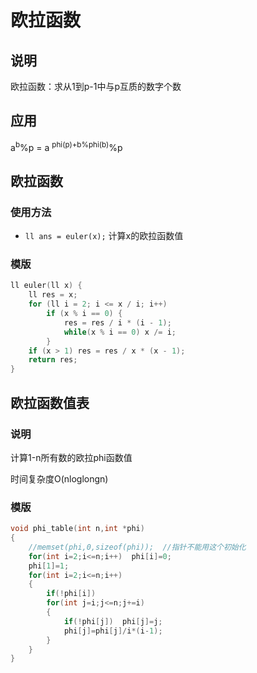 # 欧拉函数

## 说明
欧拉函数：求从1到p-1中与p互质的数字个数

## 应用
a<sup>b</sup>%p = a <sup>phi(p)+b%phi(b)</sup>%p

## 欧拉函数
### 使用方法
* `ll ans = euler(x);` 计算x的欧拉函数值

### 模版
```C++
ll euler(ll x) {
    ll res = x;
    for (ll i = 2; i <= x / i; i++)
        if (x % i == 0) {
            res = res / i * (i - 1);
            while(x % i == 0) x /= i;
        }
    if (x > 1) res = res / x * (x - 1);
    return res;
}
```

## 欧拉函数值表
### 说明

计算1-n所有数的欧拉phi函数值 

时间复杂度O(nloglongn)  

### 模版
```C++
void phi_table(int n,int *phi)  
{  
    //memset(phi,0,sizeof(phi));  //指针不能用这个初始化   
    for(int i=2;i<=n;i++)  phi[i]=0;  
    phi[1]=1;  
    for(int i=2;i<=n;i++)  
    {  
        if(!phi[i])   
        for(int j=i;j<=n;j+=i)  
        {  
            if(!phi[j])  phi[j]=j;  
            phi[j]=phi[j]/i*(i-1);  
        }  
    }   
}  
```